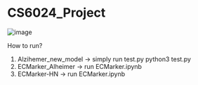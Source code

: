 # CS6024_Project
![image](https://github.com/user-attachments/assets/59f57713-6371-4ceb-9f93-3325d6b54977)



How to run?
1) Alzihemer_new_model -> simply run test.py
  python3 test.py
2) ECMarker_Alheimer -> run ECMarker.ipynb
3) ECMarker-HN -> run ECMarker.ipynb
